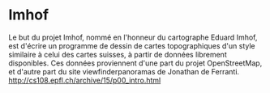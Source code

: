 # Imhof
Le but du projet Imhof, nommé en l'honneur du cartographe Eduard Imhof, est d'écrire un programme de dessin de cartes topographiques d'un style similaire à celui des cartes suisses, à partir de données librement disponibles. Ces données proviennent d'une part du projet OpenStreetMap, et d'autre part du site viewfinderpanoramas de Jonathan de Ferranti.
http://cs108.epfl.ch/archive/15/p00_intro.html

